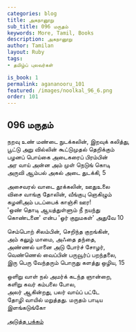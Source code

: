 ```yaml
---
categories: blog
title: அகநானூறு 
sub_title: 096 மருதம்
keywords: More, Tamil, Books
description: அகநானூறு 
author: Tamilan
layout: Ruby
tags:
- தமிழ்ப் புலவர்கள் 

is_book: 1
permalink: agananooru_101
featured: /images/noolkal_96_6.png
order: 101
---
```



## 096 மருதம்

நறவு உண் மண்டை நுடக்கலின், இறவுக் கலித்து,  
பூட்டு அறு வில்லின் கூட்டுமுதல் தெறிக்கும்  
பழனப் பொய்கை அடைகரைப் பிரம்பின்  
அர வாய் அன்ன அம் முள் நெடுங் கொடி  
அருவி ஆம்பல் அகல் அடை துடக்கி, 5

அசைவரல் வாடை தூக்கலின், ஊதுஉலை  
விசை வாங்கு தோலின், வீங்குபு ஞெகிழும்  
கழனிஅம் படப்பைக் காஞ்சி ஊர!  
'ஒண் தொடி ஆயத்துள்ளும் நீ நயந்து  
கொண்டனை' என்ப 'ஓர் குறுமகள்' அதுவே 10

செம்பொற் சிலம்பின், செறிந்த குறங்கின்,  
அம் கலுழ் மாமை, அஃதை தந்தை,  
அண்ணல் யானை அடு போர்ச் சோழர்,  
வெண்ணெல் வைப்பின் பருவூர்ப் பறந்தலை,  
இரு பெரு வேந்தரும் பொருது களத்து ஒழிய, 15

ஒளிறு வாள் நல் அமர்க் கடந்த ஞான்றை,  
களிறு கவர் கம்பலை போல,  
அலர் ஆகின்றது, பலர் வாய்ப் பட்டே  
தோழி வாயில் மறுத்தது. மருதம் பாடிய  
இளங்கடுங்கோ

[அடுத்த பக்கம்](agananooru_102)